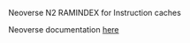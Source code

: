 Neoverse N2 RAMINDEX for Instruction caches

Neoverse documentation [here](https://developer.arm.com/documentation/102099/0000/AArch64-registers/AArch64-system-instruction-register-summary/SYS-IMP-RAMINDEX--RAM-Index)

